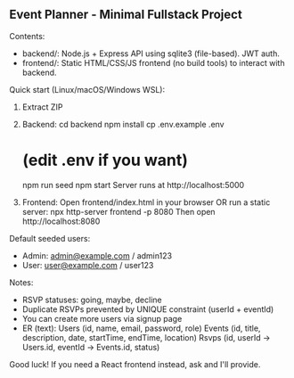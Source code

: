 Event Planner - Minimal Fullstack Project
-----------------------------------------

Contents:
- backend/: Node.js + Express API using sqlite3 (file-based). JWT auth.
- frontend/: Static HTML/CSS/JS frontend (no build tools) to interact with backend.

Quick start (Linux/macOS/Windows WSL):
1. Extract ZIP
2. Backend:
   cd backend
   npm install
   cp .env.example .env
   # (edit .env if you want)
   npm run seed
   npm start
   Server runs at http://localhost:5000

3. Frontend:
   Open frontend/index.html in your browser OR run a static server:
   npx http-server frontend -p 8080
   Then open http://localhost:8080

Default seeded users:
- Admin: admin@example.com / admin123
- User: user@example.com / user123

Notes:
- RSVP statuses: going, maybe, decline
- Duplicate RSVPs prevented by UNIQUE constraint (userId + eventId)
- You can create more users via signup page
- ER (text):
  Users (id, name, email, password, role)
  Events (id, title, description, date, startTime, endTime, location)
  Rsvps (id, userId -> Users.id, eventId -> Events.id, status)

Good luck! If you need a React frontend instead, ask and I'll provide.
